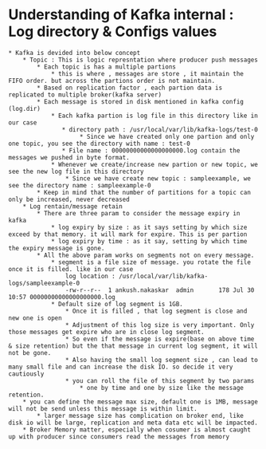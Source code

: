 # Understanding of Kafka internal : Log directory & Configs values
    * Kafka is devided into below concept
        * Topic : This is logic represntation where producer push messages
            * Each topic is has a multiple partions
                * this is where , messages are store , it maintain the FIFO order. but across the partions order is not maintain.
            * Based on replication factor , each partion data is replicated to multiple broker(kafka server)
            * Each message is stored in disk mentioned in kafka config (log.dir)
                * Each kafka partion is log file in this directory like in our case
                   * directory path : /usr/local/var/lib/kafka-logs/test-0
                        * Since we have created only one partion and only one topic, you see the directory with name : test-0
                   * File name : 00000000000000000000.log contain the messages we pushed in byte format.
                * Whenever we create/increase new partion or new topic, we see the new log file in this directory
                    * Since we have create new topic : sampleexample, we see the directory name : sampleexample-0
            * Keep in mind that the number of partitions for a topic can only be increased, never decreased    
        * Log rentain/message retain
            * There are three param to consider the message expiry in kafka
                * log expiry by size : as it says setting by which size exceed by that memory. it will mark for expire. This is per partion
                * log expiry by time : as it say, setting by which time the expiry message is gone.
            * All the above param works on segments not on every message.
                * segment is a file size of message. you rotate the file once it is filled. like in our case
                    log location : /usr/local/var/lib/kafka-logs/sampleexample-0
                    -rw-r--r--  1 ankush.nakaskar  admin       178 Jul 30 10:57 00000000000000000000.log
                * Default size of log segment is 1GB.
                    * Once it is filled , that log segment is close and new one is open
                    * Adjustment of this log size is very important. Only those messages get expire who are in close log segment.
                    * So even if the message is expire(base on above time & size retention) but the that message in current log segment, it will not be gone.
                    * Also having the small log segment size , can lead to many small file and can increase the disk IO. so decide it very cautiously
                    * you can roll the file of this segment by two params
                        * one by time and one by size like the message retention.
        * you can define the message max size, default one is 1MB, message will not be send unless this message is within limit.
            * larger message size has complication on broker end, like disk io will be large, replication and meta data etc will be impacted.
        * Broker Memory matter, especially when cosumer is almost caught up with producer since consumers read the messages from memory

                    

            
